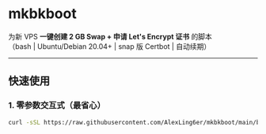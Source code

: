 # mkbkboot

为新 VPS **一键创建 2 GB Swap + 申请 Let's Encrypt 证书** 的脚本  
（bash | Ubuntu/Debian 20.04+ | snap 版 Certbot | 自动续期）

---

## 快速使用

### 1. 零参数交互式（最省心）

```bash
curl -sSL https://raw.githubusercontent.com/AlexLing6er/mkbkboot/main/bootstrap_vpn.sh | sudo bash
